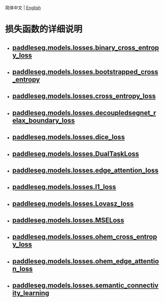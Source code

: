 简体中文 | [English](losses_en.md)
# 损失函数的详细说明

* ## [paddleseg.models.losses.binary_cross_entropy_loss](./BCELoss_cn.md)

* ## [paddleseg.models.losses.bootstrapped_cross_entropy](./BootstrappedCrossEntropyLoss_cn.md)

* ## [paddleseg.models.losses.cross_entropy_loss](./CrossEntropyLoss_cn.md)

* ## [paddleseg.models.losses.decoupledsegnet_relax_boundary_loss](./RelaxBoundaryLoss_cn.md)

* ## [paddleseg.models.losses.dice_loss](./DiceLoss_cn.md)

* ## [paddleseg.models.losses.DualTaskLoss](./DualTaskLoss_cn.md)

* ## [paddleseg.models.losses.edge_attention_loss](./EdgeAttentionLoss_cn.md)

* ## [paddleseg.models.losses.l1_loss](./L1Loss_cn.md)

* ## [paddleseg.models.losses.Lovasz_loss](./lovasz_loss_cn.md)

* ## [paddleseg.models.losses.MSELoss](./MSELoss_cn.md)

* ## [paddleseg.models.losses.ohem_cross_entropy_loss](./OhemCrossEntropyLoss_cn.md)

* ## [paddleseg.models.losses.ohem_edge_attention_loss](./OhemEdgeAttentionLoss_cn.md)

* ## [paddleseg.models.losses.semantic_connectivity_learning](./SemanticConnectivityLearning_cn.md)
